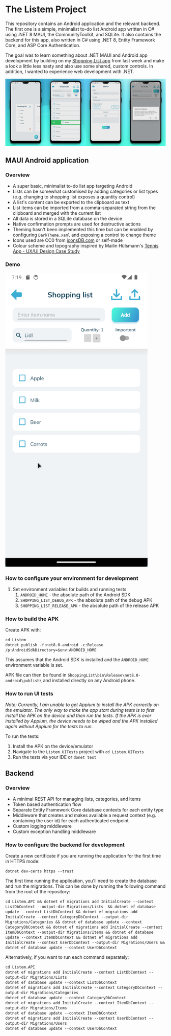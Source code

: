 # The Listem Project

This repository contains an Android application and the relevant backend. The first one is a simple, minimalist to-do
list Android app written in C# using .NET 8 MAUI, the CommunityToolkit, and SQLite. It also contains the backend for
this app, also written in C# using .NET 8, Entity Framework Core, and ASP Core Authentication.

The goal was to learn something about .NET MAUI and Android app development by building on
my [Shopping List app](https://github.com/kimgoetzke/practice-maui-shopping-list) from last week and make a look a
little less nasty and also use some shared, custom controls. In addition, I wanted to experience web development with
.NET.

![Screenshots PNG](./assets/screenshots.png)

## MAUI Android application

### Overview

- A super basic, minimalist to-do list app targeting Android
- Lists can be somewhat customised by adding categories or list types (e.g. changing to shopping list exposes a
  quantity control)
- A list's content can be exported to the clipboard as text
- List items can be imported from a comma-separated string from the clipboard and merged with the current list
- All data is stored in a SQLite database on the device
- Native confirmation prompts are used for destructive actions
- Theming hasn't been implemented this time but can be enabled by configuring `DarkTheme.xaml` and exposing a control to
  change theme
- Icons used are CC0 from [iconsDB.com](https://www.iconsdb.com/) or self-made
- Colour scheme and topography inspired by Mailin
  Hülsmann's [Tennis App - UX/UI Design Case Study](https://www.behance.net/gallery/124361333/Tennis-App-UXUI-Design-Case-Study)

### Demo

![Demo GIF](./assets/demo.gif)

### How to configure your environment for development

1. Set environment variables for builds and running tests
    1. `ANDROID_HOME` - the absolute path of the Android SDK
    2. `SHOPPING_LIST_DEBUG_APK` - the absolute path of the debug APK
    3. `SHOPPING_LIST_RELEASE_APK` - the absolute path of the release APK

### How to build the APK

Create APK with:

```shell
cd Listem
dotnet publish -f:net8.0-android -c:Release /p:AndroidSdkDirectory=$env:ANDROID_HOME
```

This assumes that the Android SDK is installed and the `ANDROID_HOME` environment variable is set.

APK file can then be found in `ShoppingList\bin\Release\net8.0-android\publish\` and installed directly on any Android
phone.

### How to run UI tests

_Note: Currently, I am unable to get Appium to install the APK correctly on the emulator. The only way to make the app
start during tests is to first install the APK on the device and then run the tests. If the APK is ever installed by
Appium, the device needs to be wiped and the APK installed again without Appium for the tests to run._

To run the tests:

1. Install the APK on the device/emulator
2. Navigate to the `Listem.UITests` project with `cd Listem.UITests`
3. Run the tests via your IDE or `donet test`

## Backend

### Overview

- A minimal REST API for managing lists, categories, and items
- Token based authentication flow
- Separate Entity Framework Core database contexts for each entity type
- Middleware that creates and makes available a request context (e.g. containing the user id) for each authenticated
  endpoint
- Custom logging middleware
- Custom exception handling middleware

### How to configure the backend for development

Create a new certificate if you are running the application for the first time in HTTPS mode:
```shell
dotnet dev-certs https --trust
```

The first time running the application, you'll need to create the database and run the migrations. This can be done by
running the following command from the root of the repository:

```shell
cd Listem.API && dotnet ef migrations add InitialCreate --context ListDbContext --output-dir Migrations/Lists  && dotnet ef database update --context ListDbContext && dotnet ef migrations add InitialCreate --context CategoryDbContext --output-dir Migrations/Categories && dotnet ef database update --context CategoryDbContext && dotnet ef migrations add InitialCreate --context ItemDbContext --output-dir Migrations/Items && dotnet ef database update --context ItemDbContext && dotnet ef migrations add InitialCreate --context UserDbContext --output-dir Migrations/Users && dotnet ef database update --context UserDbContext
```

Alternatively, if you want to run each command separately:

```shell
cd Listem.API
dotnet ef migrations add InitialCreate --context ListDbContext --output-dir Migrations/Lists
dotnet ef database update --context ListDbContext
dotnet ef migrations add InitialCreate --context CategoryDbContext --output-dir Migrations/Categories 
dotnet ef database update --context CategoryDbContext
dotnet ef migrations add InitialCreate --context ItemDbContext --output-dir Migrations/Items
dotnet ef database update --context ItemDbContext
dotnet ef migrations add InitialCreate --context UserDbContext --output-dir Migrations/Users 
dotnet ef database update --context UserDbContext
```